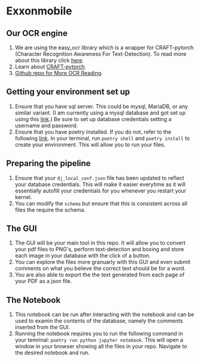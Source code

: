 
# Exxonmobile

## Our OCR engine

1. We are using the easy_ocr library which is a wrapper for CRAFT-pytorch (Character Recognition Awareness For Text-Detection). To read more about this library click [here](https://www.jaided.ai/easyocr/documentation/).
2. Learn about [CRAFT-pytorch](https://github.com/clovaai/CRAFT-pytorch).
3. [Github repo for More OCR Reading](https://github.com/JaidedAI/EasyOCR).

## Getting your environment set up

1. Ensure that you have sql server. This could be mysql, MariaDB, or any similar variant.
 (I am currently using a mysql database and got set up using this [link](https://dev.mysql.com/downloads/mysql/).)
 Be sure to set up database credentials setting a username and password.
2. Ensure that you have poetry installed. If you do not, refer to the following [link](https://python-poetry.org/docs/#installing-with-the-official-installer:~:text=its%20own%20environment.-,Install,-Poetry). In your terminal, run `poetry shell` and `poetry install` to create your environment. This will allow you to run your files.

## Preparing the pipeline

1. Ensure that your `dj_local_conf.json` file has been updated to reflect your database credentials. This will make it easier everytime as it will essentially autofill your credentials for you whenever you restart your kernel.
2. You can modify the `schema` but ensure that this is consistent across all files the require the schema.

## The GUI

1. The GUI will be your main tool in this repo. It will allow you to convert your pdf files to PNG's, perform text-detection and boxing and store each image in your database with the click of a button. 
2. You can explore the files more granuarly with this GUI and even submit comments on what you believe the correct text should be for a word. 
3. You are also able to export the the text generated from each page of your PDF as a json file. 

## The Notebook

1. This notebook can be run after interacting with the notebook and can be used to examin the contents of the database, namely the comments inserted from the GUI.
2. Running the notebook requires you to run the following command in your temrinal: `poetry run python jupyter notebook`. This will open a window in your browser showing all the files in your repo. Navigate to the desired notebook and run.  
